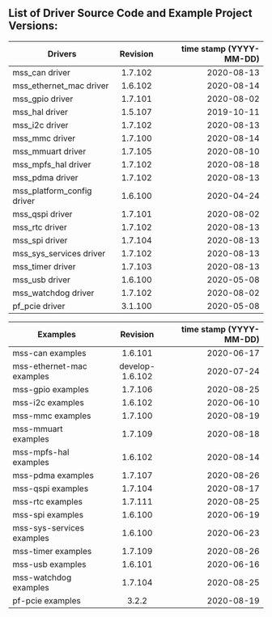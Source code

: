 ## List of Driver Source Code and Example Project Versions:



| Drivers | Revision | time stamp (YYYY-MM-DD) |
|----------|:-------------------:|------:|
| mss_can driver | 1.7.102 | 2020-08-13 | 
| mss_ethernet_mac driver | 1.6.102 | 2020-08-14 | 
| mss_gpio driver | 1.7.101 | 2020-08-02 | 
| mss_hal driver | 1.5.107 | 2019-10-11 |
| mss_i2c driver | 1.7.102 | 2020-08-13 | 
| mss_mmc driver | 1.7.100 | 2020-08-14 | 
| mss_mmuart driver | 1.7.105 | 2020-08-10 | 
| mss_mpfs_hal driver | 1.7.102 | 2020-08-18 | 
| mss_pdma driver | 1.7.102 | 2020-08-13 | 
| mss_platform_config driver | 1.6.100 | 2020-04-24 |
| mss_qspi driver | 1.7.101 | 2020-08-02 | 
| mss_rtc driver | 1.7.102 | 2020-08-13 | 
| mss_spi driver | 1.7.104 | 2020-08-13 | 
| mss_sys_services driver | 1.7.102 | 2020-08-13 | 
| mss_timer driver | 1.7.103 | 2020-08-13 | 
| mss_usb driver | 1.6.100 | 2020-05-08 |
| mss_watchdog driver | 1.7.102 | 2020-08-02 | 
| pf_pcie driver | 3.1.100 | 2020-05-08 |

| Examples | Revision | time stamp (YYYY-MM-DD) |
|----------|:-------------:|------:|
| mss-can examples | 1.6.101 | 2020-06-17 | 
| mss-ethernet-mac examples | develop-1.6.102 | 2020-07-24 | 
| mss-gpio examples | 1.7.106 | 2020-08-25 | 
| mss-i2c examples | 1.6.102 | 2020-06-10 | 
| mss-mmc examples | 1.7.100 | 2020-08-19 | 
| mss-mmuart examples | 1.7.109 | 2020-08-18 | 
| mss-mpfs-hal examples | 1.6.102 | 2020-08-14 | 
| mss-pdma examples | 1.7.107 | 2020-08-26 | 
| mss-qspi examples | 1.7.104 | 2020-08-17 | 
| mss-rtc examples | 1.7.111 | 2020-08-25 | 
| mss-spi examples | 1.6.100 | 2020-06-19 | 
| mss-sys-services examples | 1.6.100 | 2020-06-23 | 
| mss-timer examples | 1.7.109 | 2020-08-26 | 
| mss-usb examples | 1.6.101 | 2020-06-16 | 
| mss-watchdog examples | 1.7.104 | 2020-08-25 | 
| pf-pcie examples | 3.2.2 | 2020-08-19 | 
